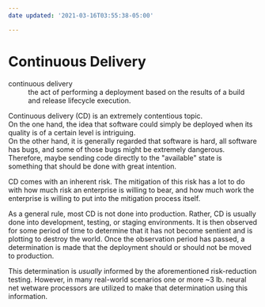 ```yaml
---
date updated: '2021-03-16T03:55:38-05:00'

---
```


# Continuous Delivery

<dl>
<dt>continuous delivery</dt>
<dd>the act of performing a deployment based on the results of a build and release lifecycle execution.</dd>
</dl>

Continuous delivery (CD) is an extremely contentious topic.\
On the one hand, the idea that software could simply be deployed when its quality is of a certain level is intriguing.\
On the other hand, it is generally regarded that software is hard, all software has bugs, and some of those bugs might be extremely dangerous.  Therefore, maybe sending code directly to the "available" state is something that should be done with great intention.

CD comes with an inherent risk.  The mitigation of this risk has a lot to do with how much risk an enterprise is willing to bear, and how much work the enterprise is willing to put into the mitigation process itself.

As a general rule, most CD is not done into production. Rather, CD is usually done into development, testing, or staging environments. It is then observed for some period of time to determine that it has not become sentient and is plotting to destroy the world. Once the observation period has passed, a determination is made that the deployment should or should not be moved to production.

This determination is _usually_ informed by the aforementioned risk-reduction testing.  However, in many real-world scenarios one or more ~3 lb. neural net wetware processors are utilized to make that determination using this information.
